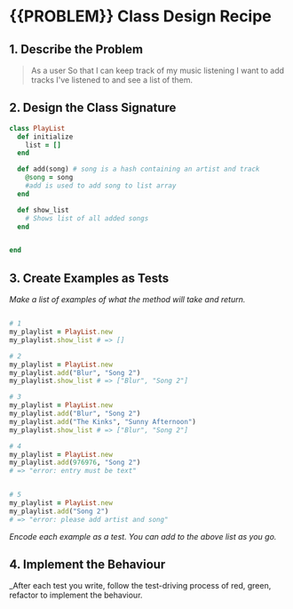 # {{PROBLEM}} Class Design Recipe
## 1. Describe the Problem
> As a user
> So that I can keep track of my music listening
> I want to add tracks I've listened to and see a list of them.


## 2. Design the Class Signature


```ruby
class PlayList
  def initialize
    list = []
  end

  def add(song) # song is a hash containing an artist and track
    @song = song
    #add is used to add song to list array
  end

  def show_list 
    # Shows list of all added songs
  end


end

```

## 3. Create Examples as Tests

_Make a list of examples of what the method will take and return._

```ruby

# 1
my_playlist = PlayList.new
my_playlist.show_list # => []

# 2
my_playlist = PlayList.new
my_playlist.add("Blur", "Song 2")
my_playlist.show_list # => ["Blur", "Song 2"]

# 3
my_playlist = PlayList.new
my_playlist.add("Blur", "Song 2")
my_playlist.add("The Kinks", "Sunny Afternoon")
my_playlist.show_list # => ["Blur", "Song 2"]

# 4
my_playlist = PlayList.new
my_playlist.add(976976, "Song 2")
# => "error: entry must be text"


# 5
my_playlist = PlayList.new
my_playlist.add("Song 2")
# => "error: please add artist and song"

```


_Encode each example as a test. You can add to the above list as you go._

## 4. Implement the Behaviour

_After each test you write, follow the test-driving process of red, green, refactor to implement the behaviour.